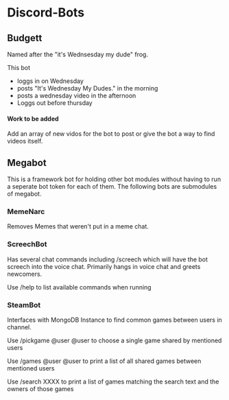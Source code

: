 # Discord-Bots

## Budgett
Named after the "it's Wednsesday my dude" frog.

This bot 
+ loggs in on Wednesday
+ posts "It's Wednesday My Dudes." in the morning
+ posts a wednesday video in the afternoon
+ Loggs out before thursday

#### Work to be added
Add an array of new vidos for the bot to post or give the bot a way to find videos itself.

## Megabot
This is a framework bot for holding other bot modules without having to run a seperate bot token for each of them. The following bots are submodules of megabot.

### MemeNarc
Removes Memes that weren't put in a meme chat.

### ScreechBot
Has several chat commands including /screech which will have the bot screech into the voice chat. Primarily hangs in voice chat and greets newcomers.

Use /help to list available commands when running

### SteamBot
Interfaces with MongoDB Instance to find common games between users in channel.

Use /pickgame @user @user to choose a single game shared by mentioned users 

Use /games @user @user to print a list of all shared games between mentioned users

Use /search XXXX to print a list of games matching the search text and the owners of those games
